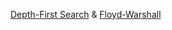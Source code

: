 [Depth-First Search](https://en.wikipedia.org/wiki/Depth-first_search) & [Floyd-Warshall](https://en.wikipedia.org/wiki/Floyd%E2%80%93Warshall_algorithm)
